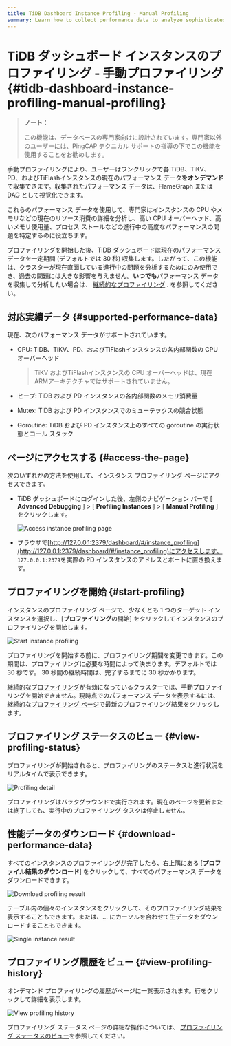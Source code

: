 ```yaml
---
title: TiDB Dashboard Instance Profiling - Manual Profiling
summary: Learn how to collect performance data to analyze sophisticated problems.
---
```


# TiDB ダッシュボード インスタンスのプロファイリング - 手動プロファイリング {#tidb-dashboard-instance-profiling-manual-profiling}

> **ノート：**
>
> この機能は、データベースの専門家向けに設計されています。専門家以外のユーザーには、PingCAP テクニカル サポートの指導の下でこの機能を使用することをお勧めします。

手動プロファイリングにより、ユーザーはワンクリックで各 TiDB、TiKV、PD、およびTiFlashインスタンスの現在のパフォーマンス データ**をオンデマンド**で収集できます。収集されたパフォーマンス データは、FlameGraph または DAG として視覚化できます。

これらのパフォーマンス データを使用して、専門家はインスタンスの CPU やメモリなどの現在のリソース消費の詳細を分析し、高い CPU オーバーヘッド、高いメモリ使用量、プロセス ストールなどの進行中の高度なパフォーマンスの問題を特定するのに役立ちます。

プロファイリングを開始した後、TiDB ダッシュボードは現在のパフォーマンス データを一定期間 (デフォルトでは 30 秒) 収集します。したがって、この機能は、クラスターが現在直面している進行中の問題を分析するためにのみ使用でき、過去の問題には大きな影響を与えません。**いつでも**パフォーマンス データを収集して分析したい場合は、 [継続的なプロファイリング](/dashboard/continuous-profiling.md) . を参照してください。

## 対応実績データ {#supported-performance-data}

現在、次のパフォーマンス データがサポートされています。

-   CPU: TiDB、TiKV、PD、およびTiFlashインスタンスの各内部関数の CPU オーバーヘッド

    > TiKV およびTiFlashインスタンスの CPU オーバーヘッドは、現在 ARMアーキテクチャではサポートされていません。

-   ヒープ: TiDB および PD インスタンスの各内部関数のメモリ消費量

-   Mutex: TiDB および PD インスタンスでのミューテックスの競合状態

-   Goroutine: TiDB および PD インスタンス上のすべての goroutine の実行状態とコール スタック

## ページにアクセスする {#access-the-page}

次のいずれかの方法を使用して、インスタンス プロファイリング ページにアクセスできます。

-   TiDB ダッシュボードにログインした後、左側のナビゲーション バーで [ **Advanced Debugging** ] &gt; [ <strong>Profiling Instances</strong> ] &gt; [ <strong>Manual Profiling</strong> ] をクリックします。

    ![Access instance profiling page](/media/dashboard/dashboard-profiling-access.png)

-   ブラウザで[http://127.0.0.1:2379/dashboard/#/instance_profiling](http://127.0.0.1:2379/dashboard/#/instance_profiling)にアクセスします。 `127.0.0.1:2379`を実際の PD インスタンスのアドレスとポートに置き換えます。

## プロファイリングを開始 {#start-profiling}

インスタンスのプロファイリング ページで、少なくとも 1 つのターゲット インスタンスを選択し、[**プロファイリング**の開始] をクリックしてインスタンスのプロファイリングを開始します。

![Start instance profiling](/media/dashboard/dashboard-profiling-start.png)

プロファイリングを開始する前に、プロファイリング期間を変更できます。この期間は、プロファイリングに必要な時間によって決まります。デフォルトでは 30 秒です。 30 秒間の継続時間は、完了するまでに 30 秒かかります。

[継続的なプロファイリング](/dashboard/continuous-profiling.md)が有効になっているクラスターでは、手動プロファイリングを開始できません。現時点でのパフォーマンス データを表示するには、 [継続的なプロファイリング ページ](/dashboard/continuous-profiling.md#access-the-page)で最新のプロファイリング結果をクリックします。

## プロファイリング ステータスのビュー {#view-profiling-status}

プロファイリングが開始されると、プロファイリングのステータスと進行状況をリアルタイムで表示できます。

![Profiling detail](/media/dashboard/dashboard-profiling-view-progress.png)

プロファイリングはバックグラウンドで実行されます。現在のページを更新または終了しても、実行中のプロファイリング タスクは停止しません。

## 性能データのダウンロード {#download-performance-data}

すべてのインスタンスのプロファイリングが完了したら、右上隅にある [**プロファイル結果のダウンロード**] をクリックして、すべてのパフォーマンス データをダウンロードできます。

![Download profiling result](/media/dashboard/dashboard-profiling-download.png)

テーブル内の個々のインスタンスをクリックして、そのプロファイリング結果を表示することもできます。または、... にカーソルを合わせて生データをダウンロードすることもできます。

![Single instance result](/media/dashboard/dashboard-profiling-view-single.png)

## プロファイリング履歴をビュー {#view-profiling-history}

オンデマンド プロファイリングの履歴がページに一覧表示されます。行をクリックして詳細を表示します。

![View profiling history](/media/dashboard/dashboard-profiling-history.png)

プロファイリング ステータス ページの詳細な操作については、 [プロファイリング ステータスのビュー](#view-profiling-status)を参照してください。

